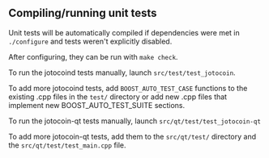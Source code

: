 Compiling/running unit tests
------------------------------------

Unit tests will be automatically compiled if dependencies were met in `./configure`
and tests weren't explicitly disabled.

After configuring, they can be run with `make check`.

To run the jotocoind tests manually, launch `src/test/test_jotocoin`.

To add more jotocoind tests, add `BOOST_AUTO_TEST_CASE` functions to the existing
.cpp files in the `test/` directory or add new .cpp files that
implement new BOOST_AUTO_TEST_SUITE sections.

To run the jotocoin-qt tests manually, launch `src/qt/test/test_jotocoin-qt`

To add more jotocoin-qt tests, add them to the `src/qt/test/` directory and
the `src/qt/test/test_main.cpp` file.

